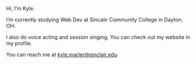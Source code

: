 Hi, I’m Kyle.

I’m currently studying Web Dev at Sincalir Community College in Dayton, OH. 

I also do voice acting and session singing. You can check out my website in my profile. 

You can reach me at kyle.marler@sinclair.edu

<!---
kmarler18/kmarler18 is a ✨ special ✨ repository because its `README.md` (this file) appears on your GitHub profile.
You can click the Preview link to take a look at your changes.
--->
